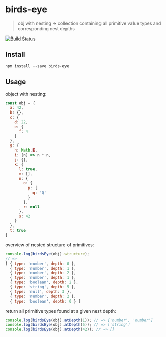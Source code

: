 # birds-eye

> obj with nesting → collection containing all primitive value types and corresponding nest depths

[![Build Status](https://travis-ci.org/kevmannn/birds-eye.svg?branch=master)](https://travis-ci.org/kevmannn/birds-eye)

## Install

```console
npm install --save birds-eye
```

## Usage

object with nesting:
```js
const obj = {
  a: 42,
  b: {},
  c: {
    d: 22,
    e: {
      f: 4
    }
  },
  g: {
    h: Math.E,
    i: (n) => n * n,
    j: {},
    k: {
      l: true,
      m: [],
      n: {
        o: {
          p: {
            q: 'Q'
          }
        },
        r: null
      },
      s: 42
    }
  },
  t: true
}
```

overview of nested structure of primitives:
```js
console.log(birdsEye(obj).structure);
// => 
[ { type: 'number', depth: 0 },
  { type: 'number', depth: 1 },
  { type: 'number', depth: 2 },
  { type: 'number', depth: 1 },
  { type: 'boolean', depth: 2 },
  { type: 'string', depth: 5 },
  { type: 'null', depth: 3 },
  { type: 'number', depth: 2 },
  { type: 'boolean', depth: 0 } ]
```

return all primitive types found at a given nest depth:
```js
console.log(birdsEye(obj).atDepth(1)); // => ['number', 'number']
console.log(birdsEye(obj).atDepth(5)); // => ['string']
console.log(birdsEye(obj).atDepth(42)); // => []
```
